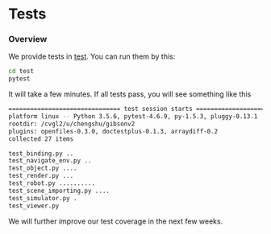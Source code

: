 # Tests
### Overview
We provide tests in [test](https://github.com/StanfordVL/iGibson/tree/master/test). You can run them by this:
```bash
cd test
pytest
```
It will take a few minutes. If all tests pass, you will see something like this
```bash
=============================== test session starts ================================
platform linux -- Python 3.5.6, pytest-4.6.9, py-1.5.3, pluggy-0.13.1
rootdir: /cvgl2/u/chengshu/gibsonv2
plugins: openfiles-0.3.0, doctestplus-0.1.3, arraydiff-0.2
collected 27 items

test_binding.py ..                                                           [  7% ]
test_navigate_env.py ..                                                      [ 14% ]
test_object.py ....                                                          [ 29% ]
test_render.py ...                                                           [ 40% ]
test_robot.py ..........                                                     [ 77% ]
test_scene_importing.py ....                                                 [ 92% ]
test_simulator.py .                                                          [ 96% ]
test_viewer.py
```
We will further improve our test coverage in the next few weeks.

